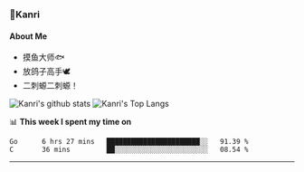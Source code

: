 ### 🌱Kanri
#### About Me
- 摸鱼大师🐟
- 放鸽子高手🕊
- 二刺螈二刺螈！

![Kanri's github stats](https://github-readme-stats.vercel.app/api?username=Yiwen-Chan&show_icons=true&theme=vue&line_height=20)
![Kanri's Top Langs](https://github-readme-stats.vercel.app/api/top-langs/?username=Yiwen-Chan&layout=compact&theme=vue&card_width=270)

📊 **This week I spent my time on**
<!--START_SECTION:waka-->
```text
Go      6 hrs 27 mins   ███████████████████████░░   91.39 % 
C       36 mins         ██░░░░░░░░░░░░░░░░░░░░░░░   08.54 % 
```
<!--END_SECTION:waka-->

***

